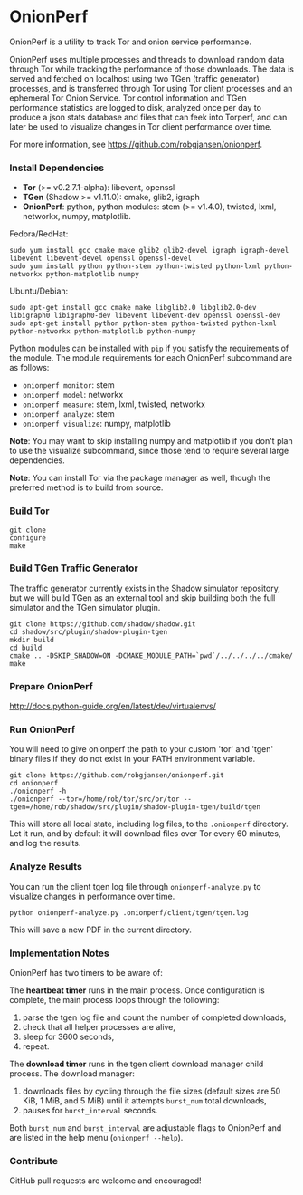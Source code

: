 # OnionPerf

OnionPerf is a utility to track Tor and onion service performance.

OnionPerf uses multiple processes and threads to download random data
through Tor while tracking the performance of those downloads. The data is
served and fetched on localhost using two TGen (traffic generator)
processes, and is transferred through Tor using Tor client processes and
an ephemeral Tor Onion Service. Tor control information and TGen
performance statistics are logged to disk, analyzed once per day to
produce a json stats database and files that can feek into Torperf, and
can later be used to visualize changes in Tor client performance over time.

For more information, see https://github.com/robgjansen/onionperf.

### Install Dependencies

  + **Tor** (>= v0.2.7.1-alpha): libevent, openssl
  + **TGen** (Shadow >= v1.11.0): cmake, glib2, igraph
  + **OnionPerf**: python, python modules: stem (>= v1.4.0), twisted, lxml, networkx, numpy, matplotlib.

Fedora/RedHat:

```
sudo yum install gcc cmake make glib2 glib2-devel igraph igraph-devel libevent libevent-devel openssl openssl-devel 
sudo yum install python python-stem python-twisted python-lxml python-networkx python-matplotlib numpy
```

Ubuntu/Debian:

```
sudo apt-get install gcc cmake make libglib2.0 libglib2.0-dev libigraph0 libigraph0-dev libevent libevent-dev openssl openssl-dev
sudo apt-get install python python-stem python-twisted python-lxml python-networkx python-matplotlib python-numpy
```

Python modules can be installed with `pip` if you satisfy the requirements of the module. The module requirements for each OnionPerf subcommand are as follows:

  + `onionperf monitor`: stem
  + `onionperf model`: networkx
  + `onionperf measure`: stem, lxml, twisted, networkx
  + `onionperf analyze`: stem
  + `onionperf visualize`: numpy, matplotlib

**Note**: You may want to skip installing numpy and matplotlib if you don't plan to use the visualize subcommand, since those tend to require several large dependencies.

**Note**: You can install Tor via the package manager as well, though the preferred method is to build from source.

### Build Tor

```
git clone
configure
make
```

### Build TGen Traffic Generator

The traffic generator currently exists in the Shadow simulator repository,
but we will build TGen as an external tool and skip building both the full 
simulator and the TGen simulator plugin.

```
git clone https://github.com/shadow/shadow.git
cd shadow/src/plugin/shadow-plugin-tgen
mkdir build
cd build
cmake .. -DSKIP_SHADOW=ON -DCMAKE_MODULE_PATH=`pwd`/../../../../cmake/
make
```

### Prepare OnionPerf


http://docs.python-guide.org/en/latest/dev/virtualenvs/

### Run OnionPerf

You will need to give onionperf the path to your custom 'tor' and 'tgen'
binary files if they do not exist in your PATH environment variable.

```
git clone https://github.com/robgjansen/onionperf.git
cd onionperf
./onionperf -h
./onionperf --tor=/home/rob/tor/src/or/tor --tgen=/home/rob/shadow/src/plugin/shadow-plugin-tgen/build/tgen
```

This will store all local state, including log files, to the `.onionperf`
directory. Let it run, and by default it will download files over Tor every
60 minutes, and log the results.

### Analyze Results

You can run the client tgen log file through `onionperf-analyze.py` to
visualize changes in performance over time.

```
python onionperf-analyze.py .onionperf/client/tgen/tgen.log
```

This will save a new PDF in the current directory.


### Implementation Notes

OnionPerf has two timers to be aware of:

The **heartbeat timer** runs in the main process. Once configuration is complete, the main process loops through the following:
  1. parse the tgen log file and count the number of completed downloads,
  1. check that all helper processes are alive,
  1. sleep for 3600 seconds,
  1. repeat.

The **download timer** runs in the tgen client download manager child process. The download manager:
  1. downloads files by cycling through the file sizes (default sizes are 50 KiB, 1 MiB, and 5 MiB) until it attempts `burst_num` total downloads,
  1. pauses for `burst_interval` seconds.

Both `burst_num` and `burst_interval` are adjustable flags to OnionPerf and are listed in the help menu (`onionperf --help`).

### Contribute

GitHub pull requests are welcome and encouraged!
